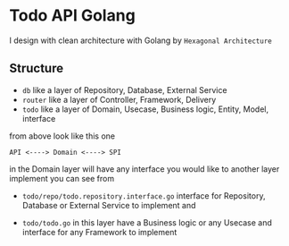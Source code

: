 # Todo API Golang
I design with clean architecture with Golang by `Hexagonal Architecture`

## Structure 
- `db` like a layer of Repository, Database, External Service 
- `router` like a  layer of Controller, Framework, Delivery
- `todo` like a layer of Domain, Usecase, Business logic, Entity, Model, interface 


from above look like this one

`API <----> Domain <----> SPI`

in the Domain layer will have any interface you would like to another layer implement you can see from 

- `todo/repo/todo.repository.interface.go` 
 interface for Repository, Database or External Service to implement and

- `todo/todo.go` in this layer have a Business logic or any Usecase and interface for any Framework to implement


